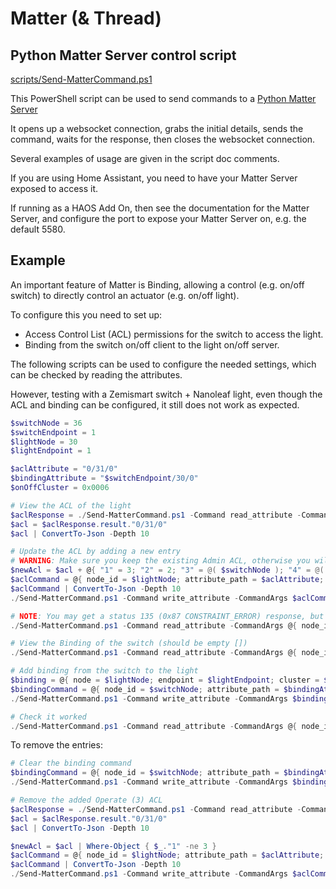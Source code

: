 Matter (& Thread)
=================


Python Matter Server control script
-----------------------------------

[scripts/Send-MatterCommand.ps1](scripts/Send-MatterCommand.ps1)

This PowerShell script can be used to send commands to a [Python Matter Server](https://github.com/home-assistant-libs/python-matter-server)

It opens up a websocket connection, grabs the initial details, sends the command, waits for the response, then closes the websocket connection.

Several examples of usage are given in the script doc comments.

If you are using Home Assistant, you need to have your Matter Server exposed to access it.

If running as a HAOS Add On, then see the documentation for the Matter Server, and configure the port to expose your Matter Server on, e.g. the default 5580.

Example
-------

An important feature of Matter is Binding, allowing a control (e.g. on/off switch) to directly control an actuator (e.g. on/off light).

To configure this you need to set up:
* Access Control List (ACL) permissions for the switch to access the light.
* Binding from the switch on/off client to the light on/off server.

The following scripts can be used to configure the needed settings, which can be checked by reading the attributes.

However, testing with a Zemismart switch + Nanoleaf light, even though the ACL and binding can be configured, it still does not work as expected.

```powershell
$switchNode = 36
$switchEndpoint = 1
$lightNode = 30
$lightEndpoint = 1

$aclAttribute = "0/31/0"
$bindingAttribute = "$switchEndpoint/30/0"
$onOffCluster = 0x0006

# View the ACL of the light
$aclResponse = ./Send-MatterCommand.ps1 -Command read_attribute -CommandArgs @{ node_id = $lightNode; attribute_path = $aclAttribute } -Verbose
$acl = $aclResponse.result."0/31/0"
$acl | ConvertTo-Json -Depth 10

# Update the ACL by adding a new entry
# WARNING: Make sure you keep the existing Admin ACL, otherwise you will lose access
$newAcl = $acl + @{ "1" = 3; "2" = 2; "3" = @( $switchNode ); "4" = @( @{ "1" = $lightEndpoint } ) }
$aclCommand = @{ node_id = $lightNode; attribute_path = $aclAttribute; value = $newAcl }
$aclCommand | ConvertTo-Json -Depth 10
./Send-MatterCommand.ps1 -Command write_attribute -CommandArgs $aclCommand -Verbose | ConvertTo-Json -Depth 10

# NOTE: You may get a status 135 (0x87 CONSTRAINT_ERROR) response, but it seems to work anyway
./Send-MatterCommand.ps1 -Command read_attribute -CommandArgs @{ node_id = $lightNode; attribute_path = $aclAttribute } -Verbose | ConvertTo-Json -Depth 10

# View the Binding of the switch (should be empty [])
./Send-MatterCommand.ps1 -Command read_attribute -CommandArgs @{ node_id = $switchNode; attribute_path = $bindingAttribute } -Verbose | ConvertTo-Json -Depth 10

# Add binding from the switch to the light
$binding = @{ node = $lightNode; endpoint = $lightEndpoint; cluster = $onOffCluster }
$bindingCommand = @{ node_id = $switchNode; attribute_path = $bindingAttribute; value = @( $binding ) }
./Send-MatterCommand.ps1 -Command write_attribute -CommandArgs $bindingCommand -Verbose | ConvertTo-Json -Depth 10

# Check it worked
./Send-MatterCommand.ps1 -Command read_attribute -CommandArgs @{ node_id = $switchNode; attribute_path = $bindingAttribute } -Verbose | ConvertTo-Json -Depth 10
```

To remove the entries:

```powershell
# Clear the binding command
$bindingCommand = @{ node_id = $switchNode; attribute_path = $bindingAttribute; value = @() }
./Send-MatterCommand.ps1 -Command write_attribute -CommandArgs $bindingCommand -Verbose | ConvertTo-Json -Depth 10

# Remove the added Operate (3) ACL
$aclResponse = ./Send-MatterCommand.ps1 -Command read_attribute -CommandArgs @{ node_id = $lightNode; attribute_path = $aclAttribute } -Verbose
$acl = $aclResponse.result."0/31/0"
$acl | ConvertTo-Json -Depth 10

$newAcl = $acl | Where-Object { $_."1" -ne 3 }
$aclCommand = @{ node_id = $lightNode; attribute_path = $aclAttribute; value = $newAcl }
$aclCommand | ConvertTo-Json -Depth 10
./Send-MatterCommand.ps1 -Command write_attribute -CommandArgs $aclCommand -Verbose | ConvertTo-Json -Depth 10
```
